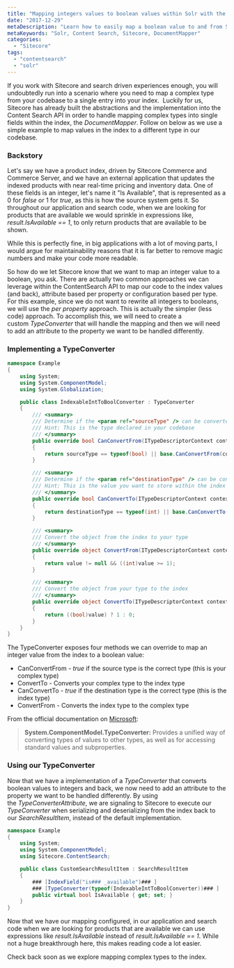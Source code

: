 ```yaml
---
title: "Mapping integers values to boolean values within Solr with the ContentSearch API"
date: "2017-12-29"
metaDescription: "Learn how to easily map a boolean value to and from Solr with the Content Search API"
metaKeywords: "Solr, Content Search, Sitecore, DocumentMapper"
categories: 
  - "Sitecore"
tags: 
  - "contentsearch"
  - "solr"
---
```


If you work with Sitecore and search driven experiences enough, you will undoubtedly run into a scenario where you need to map a complex type from your codebase to a single entry into your index.  Luckily for us, Sitecore has already built the abstractions and the implementation into the Content Search API in order to handle mapping complex types into single fields within the index, the _DocumentMapper_. Follow on below as we use a simple example to map values in the index to a different type in our codebase.

### Backstory

Let's say we have a product index, driven by Sitecore Commerce and Commerce Server, and we have an external application that updates the indexed products with near real-time pricing and inventory data. One of these fields is an integer, let's name it "Is Available", that is represented as a 0 for _false_ or 1 for _true_, as this is how the source system gets it. So throughout our application and search code, when we are looking for products that are available we would sprinkle in expressions like, _result.IsAvailable == 1_, to only return products that are available to be shown.

While this is perfectly fine, in big applications with a lot of moving parts, I would argue for maintainability reasons that it is far better to remove magic numbers and make your code more readable.

So how do we let Sitecore know that we want to map an integer value to a boolean, you ask. There are actually two common approaches we can leverage within the ContentSearch API to map our code to the index values (and back), attribute based per property or configuration based per type. For this example, since we do not want to rewrite all integers to booleans, we will use the _per property_ approach. This is actually the simpler (less code) approach. To accomplish this, we will need to create a custom _TypeConverter_ that will handle the mapping and then we will need to add an attribute to the property we want to be handled differently.

### Implementing a TypeConverter

```c#
namespace Example
{
    using System;
    using System.ComponentModel;
    using System.Globalization;

    public class IndexableIntToBoolConverter : TypeConverter
    {
        /// <summary>
        /// Determine if the <param ref="sourceType" /> can be converted from
        /// Hint: This is the type declared in your codebase
        /// </summary>
        public override bool CanConvertFrom(ITypeDescriptorContext context, Type sourceType)
        {
            return sourceType == typeof(bool) || base.CanConvertFrom(context, sourceType);
        }

        /// <summary>
        /// Determine if the <param ref="destinationType" /> can be converted to
        /// Hint: This is the value you want to store within the index
        /// </summary>
        public override bool CanConvertTo(ITypeDescriptorContext context, Type destinationType)
        {
            return destinationType == typeof(int) || base.CanConvertTo(context, destinationType);
        }

        /// <summary>
        /// Convert the object from the index to your type
        /// </summary>
        public override object ConvertFrom(ITypeDescriptorContext context, CultureInfo culture, object value)
        {
            return value != null && ((int)value >= 1);
        }

        /// <summary>
        /// Convert the object from your type to the index
        /// </summary>
        public override object ConvertTo(ITypeDescriptorContext context, CultureInfo culture, object value, Type destinationType)
        {
            return ((bool)value) ? 1 : 0;
        }
    }
}
```

The TypeConverter exposes four methods we can override to map an integer value from the index to a boolean value:

- CanConvertFrom - _true_ if the source type is the correct type (this is your complex type)
- ConvertTo - Converts your complex type to the index type
- CanConvertTo - _true_ if the destination type is the correct type (this is the index type)
- ConvertFrom - Converts the index type to the complex type

From the official documentation on [Microsoft](https://msdn.microsoft.com/en-us/library/system.componentmodel.typeconverter(v=vs.110).aspx):

> **System.ComponentModel.TypeConverter:** Provides a unified way of converting types of values to other types, as well as for accessing standard values and subproperties.

### Using our TypeConverter 

Now that we have a implementation of a _TypeConverter_ that converts boolean values to integers and back, we now need to add an attribute to the property we want to be handled differently. By using the _TypeConverterAttribute_, we are signaling to Sitecore to execute our _TypeConverter_ when serializing and deserializing from the index back to our _SearchResultItem_, instead of the default implementation.

```c#
namespace Example
{
    using System;
    using System.ComponentModel;
    using Sitecore.ContentSearch;

    public class CustomSearchResultItem : SearchResultItem
    {
        ### [IndexField("is### _available")### ]
        ### [TypeConverter(typeof(IndexableIntToBoolConverter))### ]
        public virtual bool IsAvailable { get; set; }
    }
}
```

Now that we have our mapping configured, in our application and search code when we are looking for products that are available we can use expressions like _result.IsAvailable_ instead of _result.IsAvailable == 1_. While not a huge breakthrough here, this makes reading code a lot easier.

Check back soon as we explore mapping complex types to the index.
